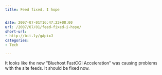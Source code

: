 ```yaml
---
title: Feed fixed, I hope


date: 2007-07-01T16:47:23+00:00
url: /2007/07/01/feed-fixed-i-hope/
short-url:
- http://bit.ly/gApixJ
categories:
- Tech

---
```

<div class='microid-mailto+http:sha1:e0dc41955de9fbc747c83fb08c6966a37e1e359c'>

It looks like the new "Bluehost FastCGI Acceleration" was causing problems with the site feeds. It should be fixed now.

